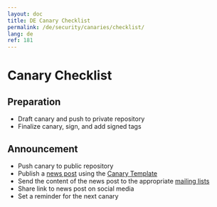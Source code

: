 ```yaml
---
layout: doc
title: DE Canary Checklist
permalink: /de/security/canaries/checklist/
lang: de
ref: 181
---
```


Canary Checklist
================

Preparation
-----------

 * Draft canary and push to private repository
 * Finalize canary, sign, and add signed tags
 
Announcement
------------

 * Push canary to public repository
 * Publish a [news post](/news/) using the [Canary Template](/security/canaries/template/)
 * Send the content of the news post to the appropriate [mailing lists](/support/) 
 * Share link to news post on social media
 * Set a reminder for the next canary

